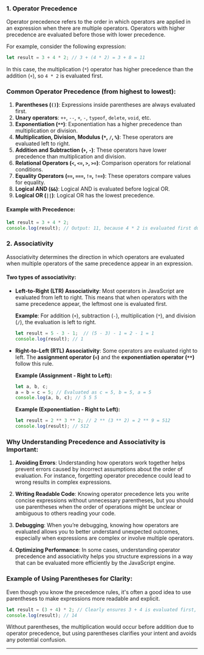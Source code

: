 
### 1. **Operator Precedence**
Operator precedence refers to the order in which operators are applied in an expression when there are multiple operators. Operators with higher precedence are evaluated before those with lower precedence.

For example, consider the following expression:
```javascript
let result = 3 + 4 * 2; // 3 + (4 * 2) = 3 + 8 = 11
```
In this case, the multiplication (`*`) operator has higher precedence than the addition (`+`), so `4 * 2` is evaluated first.

### **Common Operator Precedence (from highest to lowest)**:
1. **Parentheses (`()`)**: Expressions inside parentheses are always evaluated first.
2. **Unary operators**: `++`, `--`, `+`, `-`, `typeof`, `delete`, `void`, etc.
3. **Exponentiation (`**`)**: Exponentiation has a higher precedence than multiplication or division.
4. **Multiplication, Division, Modulus (`*`, `/`, `%`)**: These operators are evaluated left to right.
5. **Addition and Subtraction (`+`, `-`)**: These operators have lower precedence than multiplication and division.
6. **Relational Operators (`<`, `<=`, `>`, `>=`)**: Comparison operators for relational conditions.
7. **Equality Operators (`==`, `===`, `!=`, `!==`)**: These operators compare values for equality.
8. **Logical AND (`&&`)**: Logical AND is evaluated before logical OR.
9. **Logical OR (`||`)**: Logical OR has the lowest precedence.


#### Example with Precedence:
```javascript
let result = 3 + 4 * 2; 
console.log(result); // Output: 11, because 4 * 2 is evaluated first due to higher precedence
```

### 2. **Associativity**
Associativity determines the direction in which operators are evaluated when multiple operators of the same precedence appear in an expression.

#### Two types of associativity:

- **Left-to-Right (LTR) Associativity**: Most operators in JavaScript are evaluated from left to right. This means that when operators with the same precedence appear, the leftmost one is evaluated first.
  
  **Example**: For addition (`+`), subtraction (`-`), multiplication (`*`), and division (`/`), the evaluation is left to right.
  ```javascript
  let result = 5 - 3 - 1;  // (5 - 3) - 1 = 2 - 1 = 1
  console.log(result); // 1
  ```

- **Right-to-Left (RTL) Associativity**: Some operators are evaluated right to left. The **assignment operator (`=`)** and the **exponentiation operator (`**`)** follow this rule.

  **Example (Assignment - Right to Left):**
  ```javascript
  let a, b, c;
  a = b = c = 5; // Evaluated as c = 5, b = 5, a = 5
  console.log(a, b, c); // 5 5 5
  ```

  **Example (Exponentiation - Right to Left):**
  ```javascript
  let result = 2 ** 3 ** 2; // 2 ** (3 ** 2) = 2 ** 9 = 512
  console.log(result); // 512
  ```

### **Why Understanding Precedence and Associativity is Important:**

1. **Avoiding Errors**:
   Understanding how operators work together helps prevent errors caused by incorrect assumptions about the order of evaluation. For instance, forgetting operator precedence could lead to wrong results in complex expressions.

2. **Writing Readable Code**:
   Knowing operator precedence lets you write concise expressions without unnecessary parentheses, but you should use parentheses when the order of operations might be unclear or ambiguous to others reading your code.

3. **Debugging**:
   When you’re debugging, knowing how operators are evaluated allows you to better understand unexpected outcomes, especially when expressions are complex or involve multiple operators.

4. **Optimizing Performance**:
   In some cases, understanding operator precedence and associativity helps you structure expressions in a way that can be evaluated more efficiently by the JavaScript engine.

### Example of Using Parentheses for Clarity:
Even though you know the precedence rules, it's often a good idea to use parentheses to make expressions more readable and explicit.

```javascript
let result = (3 + 4) * 2; // Clearly ensures 3 + 4 is evaluated first, then multiplied by 2
console.log(result); // 14
```

Without parentheses, the multiplication would occur before addition due to operator precedence, but using parentheses clarifies your intent and avoids any potential confusion.

---

